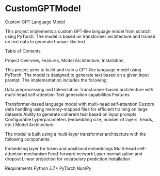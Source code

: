 # CustomGPTModel
Custom GPT Language Model

This project implements a custom GPT-like language model from scratch using PyTorch. The model is based on transformer architecture and trained on text data to generate human-like text.

Table of Contents

Project Overview,
Features,
Model Architecture,
Installation,


This project aims to build and train a GPT-like language model using PyTorch. The model is designed to generate text based on a given input prompt. The implementation includes the following:

Data preprocessing and tokenization
Transformer-based architecture with multi-head self-attention
Text generation capabilities
Features

Transformer-based language model with multi-head self-attention
Custom data handling using memory-mapped files for efficient training on large datasets
Ability to generate coherent text based on input prompts
Configurable hyperparameters (embedding size, number of layers, heads, etc.)
Model Architecture

The model is built using a multi-layer transformer architecture with the following components:

Embedding layer for token and positional embeddings
Multi-head self-attention mechanism
Feed-forward network
Layer normalization and dropout
Linear projection for vocabulary prediction
Installation

Requirements
Python 3.7+
PyTorch
NumPy
